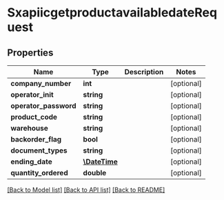 # SxapiicgetproductavailabledateRequest

## Properties
Name | Type | Description | Notes
------------ | ------------- | ------------- | -------------
**company_number** | **int** |  | [optional] 
**operator_init** | **string** |  | [optional] 
**operator_password** | **string** |  | [optional] 
**product_code** | **string** |  | [optional] 
**warehouse** | **string** |  | [optional] 
**backorder_flag** | **bool** |  | [optional] 
**document_types** | **string** |  | [optional] 
**ending_date** | [**\DateTime**](\DateTime.md) |  | [optional] 
**quantity_ordered** | **double** |  | [optional] 

[[Back to Model list]](../README.md#documentation-for-models) [[Back to API list]](../README.md#documentation-for-api-endpoints) [[Back to README]](../README.md)


